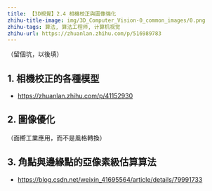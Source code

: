 ```yaml
---
title: 【3D視覺】2.4 相機校正與圖像强化
zhihu-title-image: img/3D_Computer_Vision-0_common_images/0.png
zhihu-tags: 算法, 算法工程师, 计算机视觉
zhihu-url: https://zhuanlan.zhihu.com/p/516989783
---
```

（留個坑，以後填）

## 1. 相機校正的各種模型

- https://zhuanlan.zhihu.com/p/41152930

## 2. 圖像優化

（面嚮工業應用，而不是風格轉換）

## 3. 角點與邊緣點的亞像素級估算算法

- https://blog.csdn.net/weixin_41695564/article/details/79991733
